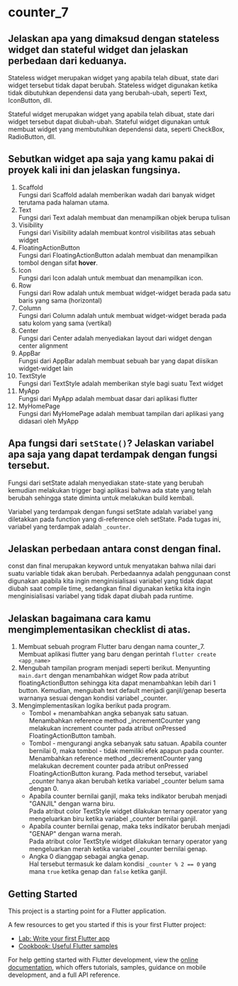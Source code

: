 # counter_7

## Jelaskan apa yang dimaksud dengan stateless widget dan stateful widget dan jelaskan perbedaan dari keduanya.
Stateless widget merupakan widget yang apabila telah dibuat, state dari widget tersebut tidak dapat berubah. Stateless widget digunakan ketika tidak dibutuhkan dependensi data yang berubah-ubah, seperti Text, IconButton, dll.

Stateful widget merupakan widget yang apabila telah dibuat, state dari widget tersebut dapat diubah-ubah. Stateful widget digunakan untuk membuat widget yang membutuhkan dependensi data, seperti CheckBox, RadioButton, dll.

## Sebutkan widget apa saja yang kamu pakai di proyek kali ini dan jelaskan fungsinya.
1. Scaffold <br>
    Fungsi dari Scaffold adalah memberikan wadah dari banyak widget terutama pada halaman utama.
2. Text <br>
    Fungsi dari Text adalah membuat dan menampilkan objek berupa tulisan
3. Visibility <br>
    Fungsi dari Visibility adalah membuat kontrol visibilitas atas sebuah widget
4. FloatingActionButton <br>
    Fungsi dari FloatingActionButton adalah membuat dan menampilkan tombol dengan sifat __hover__.
5. Icon <br>
    Fungsi dari Icon adalah untuk membuat dan menampilkan icon.
6. Row <br>
    Fungsi dari Row adalah untuk membuat widget-widget berada pada satu baris yang sama (horizontal)
7. Column <br>
    Fungsi dari Column adalah untuk membuat widget-widget berada pada satu kolom yang sama (vertikal)
8. Center <br>
    Fungsi dari Center adalah menyediakan layout dari widget dengan center alignment
9. AppBar <br>
    Fungsi dari AppBar adalah membuat sebuah bar yang dapat diisikan widget-widget lain
10. TextStyle <br>
    Fungsi dari TextStyle adalah memberikan style bagi suatu Text widget
11. MyApp <br>
    Fungsi dari MyApp adalah membuat dasar dari aplikasi flutter
12. MyHomePage <br>
    Fungsi dari MyHomePage adalah membuat tampilan dari aplikasi yang didasari oleh MyApp

## Apa fungsi dari ```setState()```? Jelaskan variabel apa saja yang dapat terdampak dengan fungsi tersebut.
Fungsi dari setState adalah menyediakan state-state yang berubah kemudian melakukan trigger bagi aplikasi bahwa ada state yang telah berubah sehingga state diminta untuk melakukan build kembali.

Variabel yang terdampak dengan fungsi setState adalah variabel yang diletakkan pada function yang di-reference oleh setState. Pada tugas ini, variabel yang terdampak adalah ```_counter```.

##  Jelaskan perbedaan antara const dengan final.
const dan final merupakan keyword untuk menyatakan bahwa nilai dari suatu variable tidak akan berubah. Perbedaannya adalah penggunaan const digunakan apabila kita ingin menginisialisasi variabel yang tidak dapat diubah saat compile time, sedangkan final digunakan ketika kita ingin menginisialisasi variabel yang tidak dapat diubah pada runtime.

## Jelaskan bagaimana cara kamu mengimplementasikan checklist di atas.
1. Membuat sebuah program Flutter baru dengan nama counter_7.
    Membuat aplikasi flutter yang baru dengan perintah ```flutter create <app_name>```
2. Mengubah tampilan program menjadi seperti berikut.
    Menyunting ```main.dart``` dengan menambahkan widget Row pada atribut floatingActionButton sehingga kita dapat menambahkan lebih dari 1 button. Kemudian, mengubah text default menjadi ganjil/genap beserta warnanya sesuai dengan kondisi variabel _counter.
3. Mengimplementasikan logika berikut pada program.
    - Tombol + menambahkan angka sebanyak satu satuan. <br>
        Menambahkan reference method _incrementCounter yang melakukan increment counter pada atribut onPressed FloatingActionButton tambah.
    - Tombol - mengurangi angka sebanyak satu satuan. Apabila counter bernilai 0, maka tombol - tidak memiliki efek apapun pada counter. <br>
        Menambahkan reference method _decrementCounter yang melakukan decrement counter pada atribut onPressed FloatingActionButton kurang. Pada method tersebut, variabel _counter hanya akan berubah ketika variabel _counter belum sama dengan 0.
    - Apabila counter bernilai ganjil, maka teks indikator berubah menjadi "GANJIL" dengan warna biru. <br>
        Pada atribut color TextStyle widget dilakukan ternary operator yang mengeluarkan biru ketika variabel _counter bernilai ganjil.
    - Apabila counter bernilai genap, maka teks indikator berubah menjadi "GENAP" dengan warna merah. <br>
        Pada atribut color TextStyle widget dilakukan ternary operator yang mengeluarkan merah ketika variabel _counter bernilai genap.
    - Angka 0 dianggap sebagai angka genap. <br>
        Hal tersebut termasuk ke dalam kondisi ```_counter % 2 == 0``` yang mana ```true``` ketika genap dan ```false``` ketika ganjil.

## Getting Started

This project is a starting point for a Flutter application.

A few resources to get you started if this is your first Flutter project:

- [Lab: Write your first Flutter app](https://docs.flutter.dev/get-started/codelab)
- [Cookbook: Useful Flutter samples](https://docs.flutter.dev/cookbook)

For help getting started with Flutter development, view the
[online documentation](https://docs.flutter.dev/), which offers tutorials,
samples, guidance on mobile development, and a full API reference.
